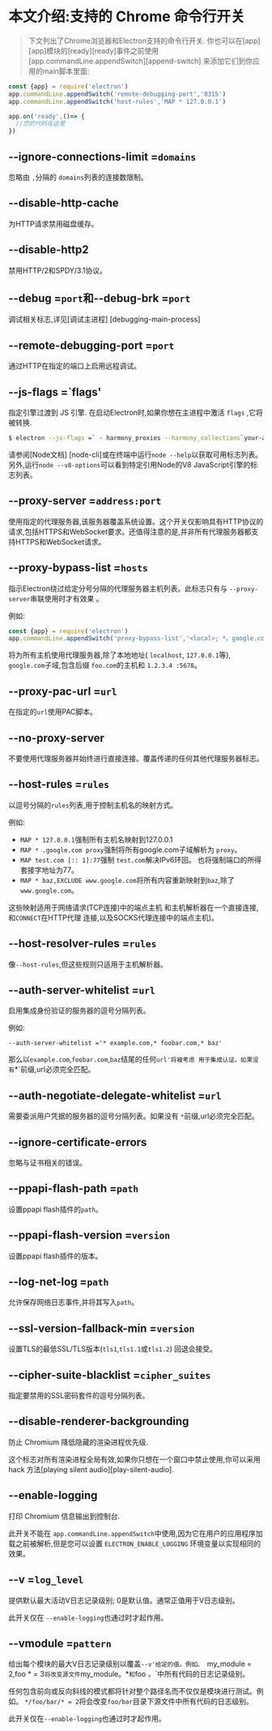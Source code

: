 # 本文介绍:支持的 Chrome 命令行开关

>下文列出了Chrome浏览器和Electron支持的命令行开关. 你也可以在[app][app]模块的[ready][ready]事件之前使用
[app.commandLine.appendSwitch][append-switch] 来添加它们到你应用的main脚本里面:
```javascript
const {app} = require('electron')
app.commandLine.appendSwitch('remote-debugging-port','8315')
app.commandLine.appendSwitch('host-rules','MAP * 127.0.0.1')

app.on('ready',()=> {
  //您的代码在这里
})
```

## --ignore-connections-limit =`domains`

忽略由 `,`分隔的 `domains`列表的连接数限制。

## --disable-http-cache

为HTTP请求禁用磁盘缓存。

## --disable-http2

禁用HTTP/2和SPDY/3.1协议。

## --debug =`port`和--debug-brk =`port`

调试相关标志,详见[调试主进程] [debugging-main-process]        

## --remote-debugging-port =`port`

通过HTTP在指定的端口上启用远程调试。

## --js-flags =`flags'
指定引擎过渡到 JS 引擎. 
在启动Electron时,如果你想在主进程中激活 `flags` ,它将被转换.

```bash
$ electron --js-flags =` - harmony_proxies --harmony_collections`your-app
```

请参阅[Node文档] [node-cli]或在终端中运行`node --help`以获取可用标志列表。
另外,运行`node --v8-options`可以看到特定引用Node的V8 JavaScript引擎的标志列表。

## --proxy-server =`address:port`

使用指定的代理服务器,该服务器覆盖系统设置。这个开关仅影响具有HTTP协议的请求,包括HTTPS和WebSocket要求。还值得注意的是,并非所有代理服务器都支持HTTPS和WebSocket请求。

## --proxy-bypass-list =`hosts`

指示Electron绕过给定分号分隔的代理服务器主机列表。此标志只有与 `--proxy-server`串联使用时才有效果 。

例如:

```javascript
const {app} = require('electron')
app.commandLine.appendSwitch('proxy-bypass-list','<local>; *。google.com; * foo.com; 1.2.3.4:5678')
```

将为所有主机使用代理服务器,除了本地地址( `localhost`, `127.0.0.1`等), `google.com`子域,包含后缀 `foo.com`的主机和 `1.2.3.4 :5678`。

## --proxy-pac-url =`url`

在指定的`url`使用PAC脚本。

## --no-proxy-server

不要使用代理服务器并始终进行直接连接。覆盖传递的任何其他代理服务器标志。

## --host-rules =`rules`

以逗号分隔的`rules`列表,用于控制主机名的映射方式。

例如:

* `MAP * 127.0.0.1`强制所有主机名映射到127.0.0.1
* `MAP * .google.com proxy`强制将所有google.com子域解析为 `proxy`。
* `MAP test.com [:: 1]:77`强制 `test.com`解决IPv6环回。  也将强制端口的所得套接字地址为77。
* `MAP * baz,EXCLUDE www.google.com`将所有内容重新映射到`baz`,除了`www.google.com`。

这些映射适用于网络请求(TCP连接)中的端点主机
和主机解析器在一个直接连接,和`CONNECT`在HTTP代理
连接,以及SOCKS代理连接中的端点主机)。

## --host-resolver-rules =`rules`

像`--host-rules`,但这些规则只适用于主机解析器。

## --auth-server-whitelist =`url`

启用集成身份验证的服务器的逗号分隔列表。

例如:
```
--auth-server-whitelist ='* example.com,* foobar.com,* baz'
```

那么以`example.com`,`foobar.com`,`baz`结尾的任何`url'将被考虑
用于集成认证。如果没有`*`前缀,url必须完全匹配。

## --auth-negotiate-delegate-whitelist =`url`

需要委派用户凭据的服务器的逗号分隔列表。如果没有 `*`前缀,url必须完全匹配。

## --ignore-certificate-errors

忽略与证书相关的错误。

## --ppapi-flash-path =`path`

设置ppapi flash插件的`path`。

## --ppapi-flash-version =`version`

设置ppapi flash插件的版本。

## --log-net-log =`path`

允许保存网络日志事件,并将其写入`path`。

## --ssl-version-fallback-min =`version`

设置TLS的最低SSL/TLS版本(`tls1`,`tls1.1`或`tls1.2`)
回退会接受。

## --cipher-suite-blacklist =`cipher_suites`

指定要禁用的SSL密码套件的逗号分隔列表。

## --disable-renderer-backgrounding

防止 Chromium 降低隐藏的渲染进程优先级.

这个标志对所有渲染进程全局有效,如果你只想在一个窗口中禁止使用,你可以采用 hack 方法[playing silent audio][play-silent-audio].

## --enable-logging

打印 Chromium 信息输出到控制台.

此开关不能在 `app.commandLine.appendSwitch`中使用,因为它在用户的应用程序加载之前被解析,但是您可以设置 `ELECTRON_ENABLE_LOGGING` 环境变量以实现相同的效果。



## --v =`log_level`

提供默认最大活动V日志记录级别; 0是默认值。通常正值用于V日志级别。

此开关仅在 `--enable-logging`也通过时才起作用。

## --vmodule =`pattern`

给出每个模块的最大V日志记录级别以覆盖`--v'给定的值。例如。 `my_module = 2,foo * = 3`将改变源文件`my_module。*`和`foo *。*`中所有代码的日志记录级别。

任何包含前向或反向斜线的模式都将针对整个路径名而不仅仅是模块进行测试。例如。 `*/foo/bar/* = 2`将会改变`foo/bar`目录下源文件中所有代码的日志级别。

此开关仅在`--enable-logging`也通过时才起作用。